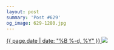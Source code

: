 ```yaml
---
layout: post
summary: 'Post #629'
og_image: 629-1280.jpg
---
```


<p>
 <time>
  <a href="/629">
   {{ page.date | date: "%B %-d, %Y" }}
  </a>
 </time>
 <a href="/629">
  <img sizes="(min-width: 700px) 50vw, calc(100vw - 2rem)" src="{{ site.assets_url }}/629-640.jpg" srcset="{{ site.assets_url }}/629-320.jpg 320w, {{ site.assets_url }}/629-640.jpg 640w, {{ site.assets_url }}/629-960.jpg 960w, {{ site.assets_url }}/629-1280.jpg 1280w"/>
 </a>
</p>
